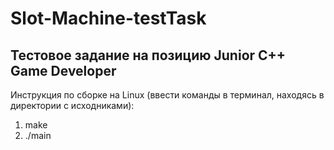 # Slot-Machine-testTask
Тестовое задание на позицию Junior C++ Game Developer
-----------------------------------------------------
Инструкция по сборке на Linux (ввести команды в терминал, находясь в директории с исходниками):
1. make
2. ./main
